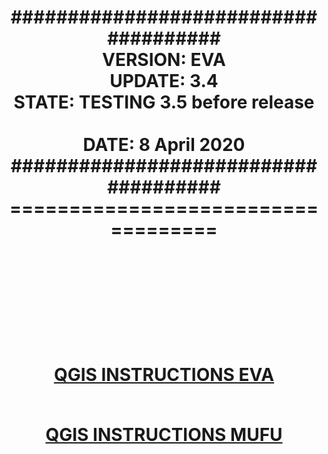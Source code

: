 <h1 align="center">
           <b>#####################################</b><br>
           <b>VERSION: EVA</b><br> 
           <b>UPDATE: 3.4</b><br> 
           <b>STATE: TESTING 3.5 before release</b><br><br>
           <b>DATE: 8 April 2020</b><br>
           <b>#####################################</b><br>  
           <b>===================================</b><br><br><br><br><br><br>

[QGIS INSTRUCTIONS EVA](https://github.com/onthelink-nl/scripts/blob/master/EVA/qgis/EVA/Tutorials/INSTRUCTIONS/QGIS%20Instructions.pdf "PDF")<br><br>

[QGIS INSTRUCTIONS MUFU](https://github.com/onthelink-nl/scripts/blob/master/MUFU/qgis/MUFU/Tutorials/INSTRUCTIONS/QGIS%20Instructions.pdf "PDF")
